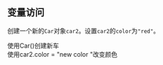 ## 变量访问

创建一个新的`Car`对象`car2`。设置`car2`的`color`为`"red"`。 

<div class='hint'>使用Car()创建新车</div>
<div class='hint'>使用car2.color = "new color "改变颜色</div>
